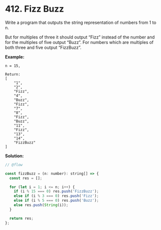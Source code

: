 # 412. Fizz Buzz

Write a program that outputs the string representation of numbers from 1 to n.

But for multiples of three it should output “Fizz” instead of the number and for the multiples of five output “Buzz”. For numbers which are multiples of both three and five output “FizzBuzz”.

**Example:**

```
n = 15,

Return:
[
    "1",
    "2",
    "Fizz",
    "4",
    "Buzz",
    "Fizz",
    "7",
    "8",
    "Fizz",
    "Buzz",
    "11",
    "Fizz",
    "13",
    "14",
    "FizzBuzz"
]
```

**Solution:**

```js
// @flow

const fizzBuzz = (n: number): string[] => {
  const res = [];

  for (let i = 1; i <= n; i++) {
    if (i % 15 === 0) res.push('FizzBuzz');
    else if (i % 3 === 0) res.push('Fizz');
    else if (i % 5 === 0) res.push('Buzz');
    else res.push(String(i));
  }

  return res;
};
```
